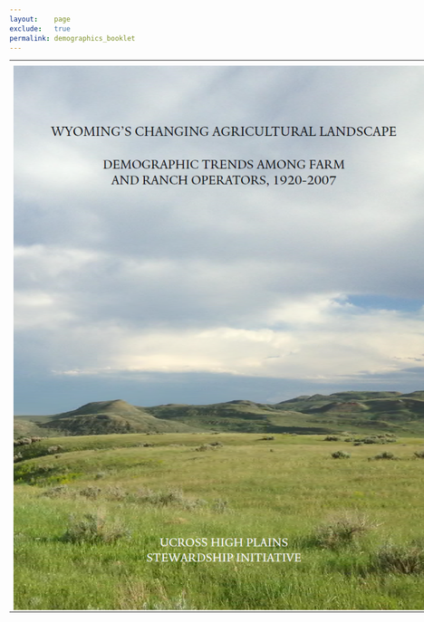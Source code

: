 ```yaml
---
layout:    page
exclude:   true
permalink: demographics_booklet
---
```


<table style="width:150%">
  <tr>
	<th></th>
  </tr>
  
  <tr>
	<td><object data="https://docs.google.com/viewer?url=https://raw.githubusercontent.com/hglick/hglick.github.io/master/_images/PDF/Single_Page_Demographics_Booklet.pdf" width="100%" height="400%" type='application/pdf'/><img src="https://raw.githubusercontent.com/hglick/hglick.github.io/master/_images/Large/Demographics_Booklet_Cover.png" width="100%" align="left"></object></td>
  </tr>
 </table>





   
